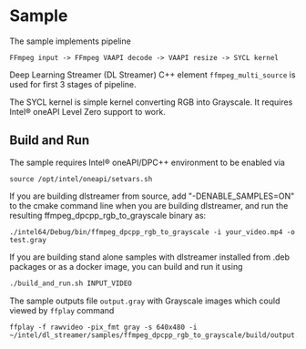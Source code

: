 # Sample

The sample implements pipeline
```
FFmpeg input -> FFmpeg VAAPI decode -> VAAPI resize -> SYCL kernel
```

Deep Learning Streamer (DL Streamer) C++ element `ffmpeg_multi_source` is used for first 3 stages of pipeline.

The SYCL kernel is simple kernel converting RGB into Grayscale. It requires Intel® oneAPI Level Zero support to work.

## Build and Run

The sample requires Intel® oneAPI/DPC++ environment to be enabled via
```
source /opt/intel/oneapi/setvars.sh
```

If you are building dlstreamer from source, add "-DENABLE_SAMPLES=ON" to the cmake command line when you are building dlstreamer, and run the resulting ffmpeg_dpcpp_rgb_to_grayscale binary as:
```
./intel64/Debug/bin/ffmpeg_dpcpp_rgb_to_grayscale -i your_video.mp4 -o test.gray
```

If you are building stand alone samples with dlstreamer installed from .deb packages or as a docker image, you can build and run it using

```sh
./build_and_run.sh INPUT_VIDEO
```

The sample outputs file `output.gray` with Grayscale images which could viewed by `ffplay` command
```
ffplay -f rawvideo -pix_fmt gray -s 640x480 -i ~/intel/dl_streamer/samples/ffmpeg_dpcpp_rgb_to_grayscale/build/output.gray
```

